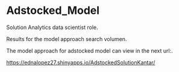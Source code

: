 # Adstocked_Model
Solution Analytics data scientist role.

Results for the model approach search volumen.

The model approach for adstocked model can view in the next url:.

https://ednalopez27.shinyapps.io/AdstockedSolutionKantar/
